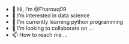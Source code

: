 - 👋 Hi, I’m @Fharouq09
- 👀 I’m interested in data science 
- 🌱 I’m currently learning python programming 
- 💞️ I’m looking to collaborate on ...
- 📫 How to reach me ...

<!---
Fharouq09/Fharouq09 is a ✨ special ✨ repository because its `README.md` (this file) appears on your GitHub profile.
You can click the Preview link to take a look at your changes.
--->
